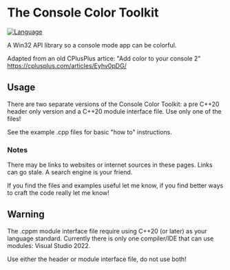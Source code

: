 # The Console Color Toolkit

[![Language](https://img.shields.io/badge/Language-C%2B%2B%20%26%20C%2B%2B20%2C%20Win32-blue)](https://github.com/GeorgePimpleton/misc_files/)

A Win32 API library so a console mode app can be colorful.

Adapted from an old CPlusPlus artice: "Add color to your console 2" https://cplusplus.com/articles/Eyhv0pDG/

## Usage

There are two separate versions of the Console Color Toolkit: a pre C++20 header only version and a C++20 module interface file.  Use only one of the files!

See the example .cpp files for basic "how to" instructions.

### Notes

There may be links to websites or internet sources in these pages. Links can go stale. A search engine is your friend.

If you find the files and examples useful let me know, if you find better ways to craft the code really let me know!

## Warning

The .cppm module interface file require using C++20 (or later) as your language standard.  Currently there is only one compiler/IDE that can use modules: Visual Studio 2022.

Use either the header or module interface file, do not use both!
